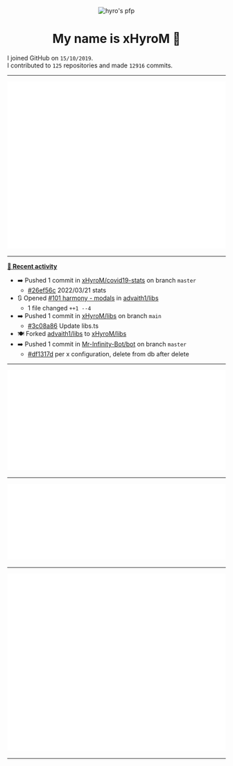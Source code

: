 <p align="center">
    <img src="https://avatars.githubusercontent.com/u/56601352" width="192" alt="hyro's pfp" />
    <h1 align="center">My name is xHyroM 👋</h1>
</p>

I joined GitHub on `15/10/2019`.  
I contributed to `125` repositories and made `12916` commits.  

___

<img src="https://github.com/xHyroM/xHyroM/blob/master/.cache/base.svg">

___

**[📰 Recent activity](https://github.com/xHyroM)**
* ➡️ Pushed 1 commit in [xHyroM/covid19-stats](https://github.com/xHyroM/covid19-stats) on branch `master`
  * [#26ef56c](https://github.com/xHyroM/covid19-stats/commit/26ef56c) 2022/03/21 stats
* 🔃 Opened [#101 harmony - modals](https://github.com/advaith1/libs/pull/101) in [advaith1/libs](https://github.com/advaith1/libs)
  * 1 file changed `++1 --4`
* ➡️ Pushed 1 commit in [xHyroM/libs](https://github.com/xHyroM/libs) on branch `main`
  * [#3c08a86](https://github.com/xHyroM/libs/commit/3c08a86) Update libs.ts
* 🍽️ Forked [advaith1/libs](https://github.com/advaith1/libs) to [xHyroM/libs](https://github.com/xHyroM/libs)
* ➡️ Pushed 1 commit in [Mr-Infinity-Bot/bot](https://github.com/Mr-Infinity-Bot/bot) on branch `master`
  * [#df1317d](https://github.com/Mr-Infinity-Bot/bot/commit/df1317d) per x configuration, delete from db after delete


___

<img src="https://github.com/xHyroM/xHyroM/blob/master/.cache/isocalendar.svg">

___

<img src="https://github.com/xHyroM/xHyroM/blob/master/.cache/languages.svg">

___

<img src="https://github.com/xHyroM/xHyroM/blob/master/.cache/achievements.svg">

___
